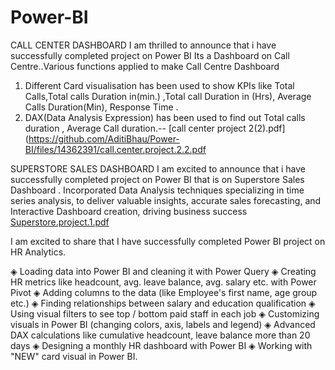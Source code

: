 # Power-BI
CALL CENTER DASHBOARD
I am thrilled to announce that i have successfully completed project on Power BI Its a Dashboard on Call Centre..Various functions applied to make Call Centre Dashboard
1) Different Card visualisation has been used to show KPIs like Total Calls,Total calls Duration in(min.) ,Total call Duration in (Hrs), Average Calls Duration(Min), Response Time .
2) DAX(Data Analysis Expression) has been used to find out Total calls duration , Average Call duration.--        [call center project 2(2).pdf](https://github.com/AditiBhau/Power-BI/files/14362391/call.center.project.2.2.pdf 


SUPERSTORE SALES DASHBOARD
 I am excited to announce that i have successfully completed project on Power BI that is on Superstore Sales Dashboard .
Incorporated Data Analysis techniques specializing in time series analysis, to deliver valuable insights, accurate sales forecasting, and Interactive Dashboard creation, driving business success
[Superstore.project.1.pdf](https://github.com/AditiBhau/Power-BI/files/14362432/Superstore.project.1.pdf)

I am excited to share that I have successfully completed Power BI project on HR Analytics.

 ◈ Loading data into Power BI and cleaning it with Power Query
◈ Creating HR metrics like headcount, avg. leave balance, avg. salary etc. with Power Pivot
◈ Adding columns to the data (like Employee's first name, age group etc.)
◈ Finding relationships between salary and education qualification
◈ Using visual filters to see top / bottom paid staff in each job
◈ Customizing visuals in Power BI (changing colors, axis, labels and legend)
◈ Advanced DAX calculations like cumulative headcount, leave balance more than 20 days 
◈ Designing a monthly HR dashboard with Power BI
◈ Working with "NEW" card visual in Power BI.

